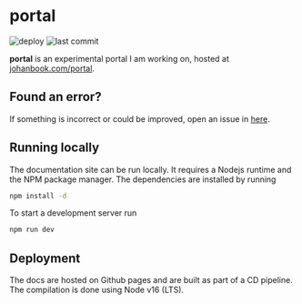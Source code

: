 # portal

![deploy](https://img.shields.io/github/actions/workflow/status/johanbook/portal/deploy.yaml)
![last commit](https://img.shields.io/github/last-commit/johanbook/portal)

**portal** is an experimental portal I am working on, hosted at
[johanbook.com/portal](https://johanbook.com/portal). 

## Found an error?

If something is incorrect or could be improved, open an issue in
[here](https://github.com/johanbook/portal/issues).

## Running locally

The documentation site can be run locally. It requires a Nodejs runtime and the
NPM package manager. The dependencies are installed by running

```sh
npm install -d
```

To start a development server run

```sh
npm run dev
```

## Deployment

The docs are hosted on Github pages and are built as part of a CD pipeline. The
compilation is done using Node v16 (LTS).
